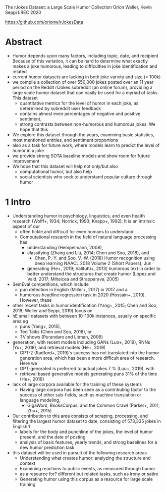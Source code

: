 The rJokes Dataset: a Large Scale Humor Collection
Orion Weller, Kevin Seppi
LREC 2020

https://github.com/orionw/rJokesData

# Abstract

* Humor depends upon many factors, including topic, date, and recipient
  Because of this variation, it can be hard to determine what exactly makes a
  joke humorous, leading to difficulties in joke identification and related
* current humor datasets are lacking in both joke variety and size (< 100k)
* we compile a collection of over 550,000 jokes posted over an 11 year period
  on the Reddit r/Jokes subreddit (an online forum), providing a large scale
  humor dataset that can easily be used for a myriad of tasks. This dataset
  * quantitative metrics for the level of humor in each joke, as determined by
    subreddit user feedback
  * contains almost even percentages of negative and positive sentiment,
  * strong contrasts between non-humorous and humorous jokes. We hope that this
* We explore this dataset through the years, examining basic statistics, most
  mentioned entities, and sentiment proportions
* also as a task for future work, where models learn to predict the level of
  humor in a joke
* we provide strong SOTA baseline models and show room for future improvement
* We hope that this dataset will help not only/but also
  * computational humor, but also help
  * social scientists who seek to understand popular culture through humor

# 1 Intro

* Understanding humor in psychology, linguistics, and even health research
  (Wolff+, 1934; Norrick, 1993; Knapp+, 1992). It is an intrinsic aspect of our
  * often fickle and difficult for even humans to understand
  * Computational research in the field of natural language processing has
    * understanding (Hempelmann, 2008),
    * classifying (Zhang and Liu, 2014; Chen and Soo, 2018), and
      * Chen, P.-Y. and Soo, V.-W. (2018) Humor recognition using deep learning
        NAACL 2018 Volume 2 (Short Papers), Jun
    * generating (He+, 2019; Valitutti+, 2013) humorous text in order to better
      understand the structures that create humor (López and Vaid, 2017;
      Mihalcea and Strapparava, 2005)
* SemEval competitions, which include
  * pun detection in English (Miller+, 2017) in 2017 and a
  * humorous headline regression task in 2020 (Hossain+, 2019).  However, these
* other recent tasks in humor identification (Yang+, 2015; Chen and Soo, 2018;
  Weller and Seppi, 2019) focus on
* hE small datasets with between 10-100k instances, usually on specific area eg
  * puns (Yang+, 2015),
  * Ted Talks (Chen and Soo, 2018), or
  * TV shows (Purandare and Litman, 2006)
* generation, with recent models including GANs (Luo+, 2019), RNNs (Yu+, 2018),
  and retrieval models (He+, 2019)
  * GPT-2 (Radford+, 2019)'s success has not translated into the humor
    generation area, which has been a more difficult area of research. Here we
  * GPT-generated is preferred to actual jokes 7 % (Luo+, 2019), with
  * retrieval based generative models generating puns 31% of the time (He+,
    2019)
* lack of large corpora available for the training of these systems
  * Having large corpora has been seen as a contributing factor to the success
    of other sub-fields, such as machine translation or language modeling,
    * GigaWord, BooksCorpus, and the Common Crawl (Parker+, 2011; Zhu+, 2015)
* Our contribution to this area consists of scraping, processing, and filtering
  the largest humor dataset to date, consisting of 573,335 jokes in English.1
  * labels for the body and punchline of the jokes, the level of humor present,
    and the date of posting
  * analysis of basic features, yearly trends, and strong baselines for a new
    humor prediction task
* this dataset will be used in pursuit of the following research areas
  * Understanding what creates humor: analyzing the structure and context
  * Examining reactions to public events, as measured through humor
  * as a resource for? different but related tasks, such as irony or satire
  * Generating humor using this corpus as a resource for large scale training
